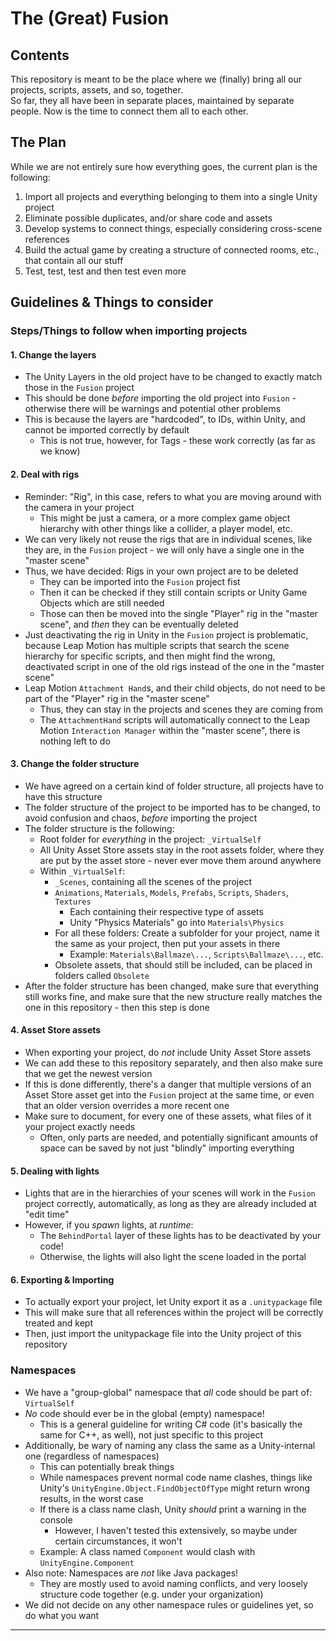 # The (Great) Fusion #

## Contents ##

This repository is meant to be the place where we (finally) bring all our projects, scripts, assets,
and so, together.  
So far, they all have been in separate places, maintained by separate people. Now is the time to
connect them all to each other.

## The Plan ##

While we are not entirely sure how everything goes, the current plan is the following:

1. Import all projects and everything belonging to them into a single Unity project
2. Eliminate possible duplicates, and/or share code and assets
3. Develop systems to connect things, especially considering cross-scene references
4. Build the actual game by creating a structure of connected rooms, etc., that contain all our
  stuff
5. Test, test, test and then test even more

## Guidelines & Things to consider ##

### Steps/Things to follow when importing projects ###

#### 1. Change the layers ####

- The Unity Layers in the old project have to be changed to exactly match those in the `Fusion`
  project
- This should be done _before_ importing the old project into `Fusion` - otherwise there will be
  warnings and potential other problems
- This is because the layers are "hardcoded", to IDs, within Unity, and cannot be imported correctly
  by default
  - This is not true, however, for Tags - these work correctly (as far as we know)

#### 2. Deal with rigs ####

- Reminder: "Rig", in this case, refers to what you are moving around with the camera in your
  project
  - This might be just a camera, or a more complex game object hierarchy with other things like
    a collider, a player model, etc.
- We can very likely not reuse the rigs that are in individual scenes, like they are, in the
  `Fusion` project - we will only have a single one in the "master scene"
- Thus, we have decided: Rigs in your own project are to be deleted
  - They can be imported into the `Fusion` project fist
  - Then it can be checked if they still contain scripts or Unity Game Objects which are still
    needed
  - Those can then be moved into the single "Player" rig in the "master scene", and _then_ they can
    be eventually deleted
- Just deactivating the rig in Unity in the `Fusion` project is problematic, because Leap Motion has
  multiple scripts that search the scene hierarchy for specific scripts, and then might find the
  wrong, deactivated script in one of the old rigs instead of the one in the "master scene"
- Leap Motion `Attachment Hand`s, and their child objects, do not need to be part of the "Player"
  rig in the "master scene"
  - Thus, they can stay in the projects and scenes they are coming from
  - The `AttachmentHand` scripts will automatically connect to the Leap Motion `Interaction Manager`
    within the "master scene", there is nothing left to do

#### 3. Change the folder structure ####

- We have agreed on a certain kind of folder structure, all projects have to have this structure
- The folder structure of the project to be imported has to be changed, to avoid confusion and
  chaos, _before_ importing the project
- The folder structure is the following:
  - Root folder for _everything_ in the project: `_VirtualSelf`
  - All Unity Asset Store assets stay in the root assets folder, where they are put by the asset
    store - never ever move them around anywhere
  - Within `_VirtualSelf`:
    - `_Scenes`, containing all the scenes of the project
    - `Animations`, `Materials`, `Models`, `Prefabs`, `Scripts`, `Shaders`, `Textures`
      - Each containing their respective type of assets
      - Unity "Physics Materials" go into `Materials\Physics`
    - For all these folders: Create a subfolder for your project, name it the same as your project,
      then put your assets in there
      - Example: `Materials\Ballmaze\...`, `Scripts\Ballmaze\...`, etc.
    - Obsolete assets, that should still be included, can be placed in folders called `Obsolete`
- After the folder structure has been changed, make sure that everything still works fine, and make
  sure that the new structure really matches the one in this repository - then this step is done

#### 4. Asset Store assets ####

- When exporting your project, do _not_ include Unity Asset Store assets
- We can add these to this repository separately, and then also make sure that we get the newest
  version
- If this is done differently, there's a danger that multiple versions of an Asset Store asset get
  into the `Fusion` project at the same time, or even that an older version overrides a more recent
  one
- Make sure to document, for every one of these assets, what files of it your project exactly needs
  - Often, only parts are needed, and potentially significant amounts of space can be saved by not
    just "blindly" importing everything

#### 5. Dealing with lights ####

- Lights that are in the hierarchies of your scenes will work in the `Fusion` project correctly,
  automatically, as long as they are already included at "edit time"
- However, if you _spawn_ lights, at _runtime_:
  - The `BehindPortal` layer of these lights has to be deactivated by your code!
  - Otherwise, the lights will also light the scene loaded in the portal

#### 6. Exporting & Importing ####

- To actually export your project, let Unity export it as a `.unitypackage` file
- This will make sure that all references within the project will be correctly treated and kept
- Then, just import the unitypackage file into the Unity project of this repository

### Namespaces ###

- We have a "group-global" namespace that _all_ code should be part of: `VirtualSelf`
- _No_ code should ever be in the global (empty) namespace!
  - This is a general guideline for writing C# code (it's basically the same for C++, as well), not
    just specific to this project
- Additionally, be wary of naming any class the same as a Unity-internal one (regardless of
  namespaces)
  - This can potentially break things
  - While namespaces prevent normal code name clashes, things like Unity's
    `UnityEngine.Object.FindObjectOfType` might return wrong results, in the worst case
  - If there is a class name clash, Unity _should_ print a warning in the console
    - However, I haven't tested this extensively, so maybe under certain circumstances, it won't
  - Example: A class named `Component` would clash with `UnityEngine.Component`
- Also note: Namespaces are _not_ like Java packages!
  - They are mostly used to avoid naming conflicts, and very loosely structure code together (e.g.
    under your organization)
- We did not decide on any other namespace rules or guidelines yet, so do what you want

___
